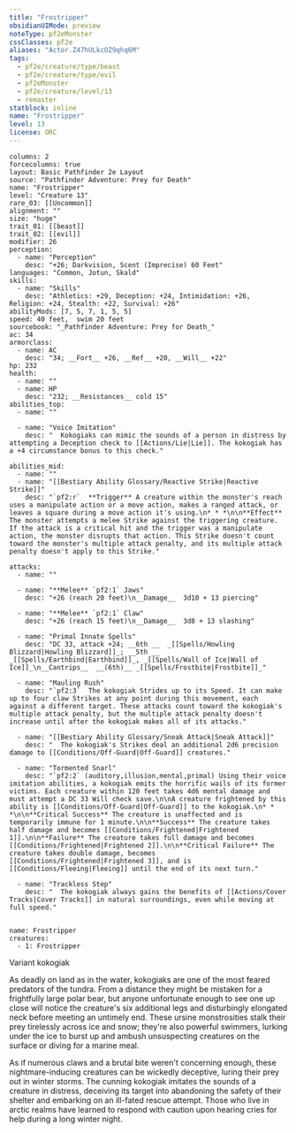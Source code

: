 ```yaml
---
title: "Frostripper"
obsidianUIMode: preview
noteType: pf2eMonster
cssClasses: pf2e
aliases: "Actor.Z47hULkcOZ9qhq6M" 
tags:
  - pf2e/creature/type/beast
  - pf2e/creature/type/evil
  - pf2eMonster
  - pf2e/creature/level/13
  - remaster
statblock: inline
name: "Frostripper"
level: 13
license: ORC
---
```


```statblock
columns: 2
forcecolumns: true
layout: Basic Pathfinder 2e Layout
source: "Pathfinder Adventure: Prey for Death"
name: "Frostripper"
level: "Creature 13"
rare_03: [[Uncommon]]
alignment: ""
size: "huge"
trait_01: [[beast]]
trait_02: [[evil]]
modifier: 26
perception:
  - name: "Perception"
    desc: "+26; Darkvision, Scent (Imprecise) 60 Feet"
languages: "Common, Jotun, Skald"
skills:
  - name: "Skills"
    desc: "Athletics: +29, Deception: +24, Intimidation: +26, Religion: +24, Stealth: +22, Survival: +26"
abilityMods: [7, 5, 7, 1, 5, 5]
speed: 40 feet,  swim 20 feet
sourcebook: "_Pathfinder Adventure: Prey for Death_"
ac: 34
armorclass:
  - name: AC
    desc: "34; __Fort__ +26, __Ref__ +20, __Will__ +22"
hp: 232
health:
  - name: ""
  - name: HP
    desc: "232; __Resistances__ cold 15"
abilities_top:
  - name: ""

  - name: "Voice Imitation"
    desc: "  Kokogiaks can mimic the sounds of a person in distress by attempting a Deception check to [[Actions/Lie|Lie]]. The kokogiak has a +4 circumstance bonus to this check."

abilities_mid:
  - name: ""
  - name: "[[Bestiary Ability Glossary/Reactive Strike|Reactive Strike]]"
    desc: "`pf2:r`  **Trigger** A creature within the monster's reach uses a manipulate action or a move action, makes a ranged attack, or leaves a square during a move action it's using.\n* * *\n\n**Effect** The monster attempts a melee Strike against the triggering creature. If the attack is a critical hit and the trigger was a manipulate action, the monster disrupts that action. This Strike doesn't count toward the monster's multiple attack penalty, and its multiple attack penalty doesn't apply to this Strike."

attacks:
  - name: ""

  - name: "**Melee** `pf2:1` Jaws"
    desc: "+26 (reach 20 feet)\n__Damage__  3d10 + 13 piercing"

  - name: "**Melee** `pf2:1` Claw"
    desc: "+26 (reach 15 feet)\n__Damage__  3d8 + 13 slashing"

  - name: "Primal Innate Spells"
    desc: "DC 33, attack +24; __6th __  _[[Spells/Howling Blizzard|Howling Blizzard]]_; __5th __  _[[Spells/Earthbind|Earthbind]]_, _[[Spells/Wall of Ice|Wall of Ice]]_\n__Cantrips__  __(6th)__ _[[Spells/Frostbite|Frostbite]]_"

  - name: "Mauling Rush"
    desc: "`pf2:3`  The kokogiak Strides up to its Speed. It can make up to four claw Strikes at any point during this movement, each against a different target. These attacks count toward the kokogiak's multiple attack penalty, but the multiple attack penalty doesn't increase until after the kokogiak makes all of its attacks."

  - name: "[[Bestiary Ability Glossary/Sneak Attack|Sneak Attack]]"
    desc: "  The kokogiak's Strikes deal an additional 2d6 precision damage to [[Conditions/Off-Guard|Off-Guard]] creatures."

  - name: "Tormented Snarl"
    desc: "`pf2:2` (auditory,illusion,mental,primal) Using their voice imitation abilities, a kokogiak emits the horrific wails of its former victims. Each creature within 120 feet takes 4d6 mental damage and must attempt a DC 33 Will check save.\n\nA creature frightened by this ability is [[Conditions/Off-Guard|Off-Guard]] to the kokogiak.\n* * *\n\n**Critical Success** The creature is unaffected and is temporarily immune for 1 minute.\n\n**Success** The creature takes half damage and becomes [[Conditions/Frightened|Frightened 1]].\n\n**Failure** The creature takes full damage and becomes [[Conditions/Frightened|Frightened 2]].\n\n**Critical Failure** The creature takes double damage, becomes [[Conditions/Frightened|Frightened 3]], and is [[Conditions/Fleeing|Fleeing]] until the end of its next turn."

  - name: "Trackless Step"
    desc: "  The kokogiak always gains the benefits of [[Actions/Cover Tracks|Cover Tracks]] in natural surroundings, even while moving at full speed."
 
```

```encounter-table
name: Frostripper
creatures:
  - 1: Frostripper
```


Variant kokogiak

As deadly on land as in the water, kokogiaks are one of the most feared predators of the tundra. From a distance they might be mistaken for a frightfully large polar bear, but anyone unfortunate enough to see one up close will notice the creature's six additional legs and disturbingly elongated neck before meeting an untimely end. These ursine monstrosities stalk their prey tirelessly across ice and snow; they're also powerful swimmers, lurking under the ice to burst up and ambush unsuspecting creatures on the surface or diving for a marine meal.

As if numerous claws and a brutal bite weren't concerning enough, these nightmare-inducing creatures can be wickedly deceptive, luring their prey out in winter storms. The cunning kokogiak imitates the sounds of a creature in distress, deceiving its target into abandoning the safety of their shelter and embarking on an ill-fated rescue attempt. Those who live in arctic realms have learned to respond with caution upon hearing cries for help during a long winter night.

